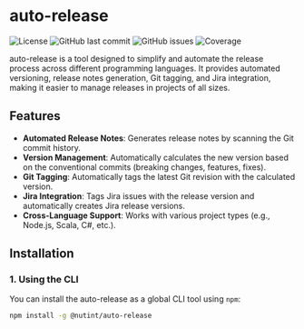 # auto-release

![License](https://img.shields.io/github/license/nutint/auto-release)
![GitHub last commit](https://img.shields.io/github/last-commit/nutint/auto-release)
![GitHub issues](https://img.shields.io/github/issues/nutint/auto-release)
![Coverage](https://codecov.io/gh/nutint/auto-release/branch/main/graph/badge.svg)


auto-release is a tool designed to simplify and automate the release process across different programming languages. It provides automated versioning, release notes generation, Git tagging, and Jira integration, making it easier to manage releases in projects of all sizes.

## Features

- **Automated Release Notes**: Generates release notes by scanning the Git commit history.
- **Version Management**: Automatically calculates the new version based on the conventional commits (breaking changes, features, fixes).
- **Git Tagging**: Automatically tags the latest Git revision with the calculated version.
- **Jira Integration**: Tags Jira issues with the release version and automatically creates Jira release versions.
- **Cross-Language Support**: Works with various project types (e.g., Node.js, Scala, C#, etc.).

## Installation

### 1. Using the CLI

You can install the auto-release as a global CLI tool using `npm`:

```bash
npm install -g @nutint/auto-release
```

